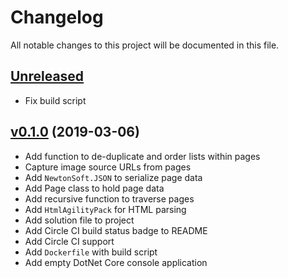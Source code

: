 # Changelog

All notable changes to this project will be documented in this file.

## [Unreleased]

- Fix build script

## [v0.1.0] (2019-03-06)

- Add function to de-duplicate and order lists within pages
- Capture image source URLs from pages
- Add `NewtonSoft.JSON` to serialize page data
- Add Page class to hold page data
- Add recursive function to traverse pages
- Add `HtmlAgilityPack` for HTML parsing
- Add solution file to project
- Add Circle CI build status badge to README
- Add Circle CI support
- Add `Dockerfile` with build script
- Add empty DotNet Core console application

[Unreleased]: https://github.com/kitforbes/Crawler/compare/v0.1.0...HEAD
[v0.1.0]: https://github.com/kitforbes/Crawler/compare/e0e3a3a...v0.1.0
